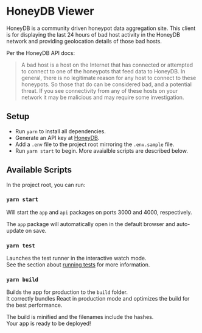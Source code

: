 # HoneyDB Viewer

HoneyDB is a community driven honeypot data aggregation site. This client is for displaying the last 24 hours of bad host activity in the HoneyDB network and providing geolocation details of those bad hosts.

Per the HoneyDB API docs:

> A bad host is a host on the Internet that has connected or attempted to connect to one of the honeypots that feed data to HoneyDB. In general, there is no legitimate reason for any host to connect to these honeypots. So those that do can be considered bad, and a potential threat. If you see connectivity from any of these hosts on your network it may be malicious and may require some investigation.

## Setup

- Run `yarn` to install all dependencies.
- Generate an API key at [HoneyDB](https://honeydb.io/login).
- Add a `.env` file to the project root mirroring the `.env.sample` file.
- Run `yarn start` to begin. More avaialble scripts are described below.

## Available Scripts

In the project root, you can run:

### `yarn start`

Will start the `app` and `api` packages on ports 3000 and 4000, respectively.

The `app` package will automatically open in the default browser and auto-update on save.

### `yarn test`

Launches the test runner in the interactive watch mode.\
See the section about [running tests](https://facebook.github.io/create-react-app/docs/running-tests) for more information.

### `yarn build`

Builds the app for production to the `build` folder.\
It correctly bundles React in production mode and optimizes the build for the best performance.

The build is minified and the filenames include the hashes.\
Your app is ready to be deployed!
